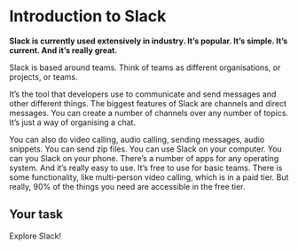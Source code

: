 # Introduction to Slack

<!-- Video -->

**Slack is currently used extensively in industry. It’s popular. It’s simple. It’s current. And it’s really great.**

Slack is based around teams. Think of teams as different organisations, or projects, or teams.

It’s the tool that developers use to communicate and send messages and other different things. The biggest features of Slack are channels and direct messages. You can create a number of channels over any number of topics. It’s just a way of organising a chat.

You can also do video calling, audio calling, sending messages, audio snippets. You can send zip files. You can use Slack on your computer. You can you Slack on your phone. There’s a number of apps for any operating system. And it’s really easy to use. It’s free to use for basic teams. There is some functionality, like multi-person video calling, which is in a paid tier. But really, 90% of the things you need are accessible in the free tier.

## Your task

Explore Slack!
